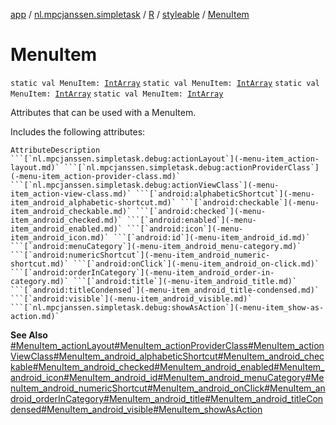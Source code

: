 [app](../../../index.md) / [nl.mpcjanssen.simpletask](../../index.md) / [R](../index.md) / [styleable](index.md) / [MenuItem](.)

# MenuItem

`static val MenuItem: `[`IntArray`](https://kotlinlang.org/api/latest/jvm/stdlib/kotlin/-int-array/index.html)
`static val MenuItem: `[`IntArray`](https://kotlinlang.org/api/latest/jvm/stdlib/kotlin/-int-array/index.html)
`static val MenuItem: `[`IntArray`](https://kotlinlang.org/api/latest/jvm/stdlib/kotlin/-int-array/index.html)
`static val MenuItem: `[`IntArray`](https://kotlinlang.org/api/latest/jvm/stdlib/kotlin/-int-array/index.html)

Attributes that can be used with a MenuItem.

Includes the following attributes:

    AttributeDescription ```[`nl.mpcjanssen.simpletask.debug:actionLayout`](-menu-item_action-layout.md)` ```[`nl.mpcjanssen.simpletask.debug:actionProviderClass`](-menu-item_action-provider-class.md)` ```[`nl.mpcjanssen.simpletask.debug:actionViewClass`](-menu-item_action-view-class.md)` ```[`android:alphabeticShortcut`](-menu-item_android_alphabetic-shortcut.md)` ```[`android:checkable`](-menu-item_android_checkable.md)` ```[`android:checked`](-menu-item_android_checked.md)` ```[`android:enabled`](-menu-item_android_enabled.md)` ```[`android:icon`](-menu-item_android_icon.md)` ```[`android:id`](-menu-item_android_id.md)` ```[`android:menuCategory`](-menu-item_android_menu-category.md)` ```[`android:numericShortcut`](-menu-item_android_numeric-shortcut.md)` ```[`android:onClick`](-menu-item_android_on-click.md)` ```[`android:orderInCategory`](-menu-item_android_order-in-category.md)` ```[`android:title`](-menu-item_android_title.md)` ```[`android:titleCondensed`](-menu-item_android_title-condensed.md)` ```[`android:visible`](-menu-item_android_visible.md)` ```[`nl.mpcjanssen.simpletask.debug:showAsAction`](-menu-item_show-as-action.md)`

**See Also**
[#MenuItem_actionLayout](-menu-item_action-layout.md)[#MenuItem_actionProviderClass](-menu-item_action-provider-class.md)[#MenuItem_actionViewClass](-menu-item_action-view-class.md)[#MenuItem_android_alphabeticShortcut](-menu-item_android_alphabetic-shortcut.md)[#MenuItem_android_checkable](-menu-item_android_checkable.md)[#MenuItem_android_checked](-menu-item_android_checked.md)[#MenuItem_android_enabled](-menu-item_android_enabled.md)[#MenuItem_android_icon](-menu-item_android_icon.md)[#MenuItem_android_id](-menu-item_android_id.md)[#MenuItem_android_menuCategory](-menu-item_android_menu-category.md)[#MenuItem_android_numericShortcut](-menu-item_android_numeric-shortcut.md)[#MenuItem_android_onClick](-menu-item_android_on-click.md)[#MenuItem_android_orderInCategory](-menu-item_android_order-in-category.md)[#MenuItem_android_title](-menu-item_android_title.md)[#MenuItem_android_titleCondensed](-menu-item_android_title-condensed.md)[#MenuItem_android_visible](-menu-item_android_visible.md)[#MenuItem_showAsAction](-menu-item_show-as-action.md)

